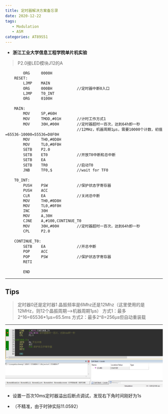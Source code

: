 ```yaml
---
title: 定时器解决方案备忘录
date: 2020-12-22
tags: 
   - Modulation
   - ASM
categories: AT89S51
---
```


- **浙江工业大学信息工程学院单片机实验**

<!--more-->

> P2.0接LED模块J12的A

```  assembly
        ORG     0000H
    RESET:
        LJMP    MAIN
        ORG     000BH           //定时器中断0入口
        LJMP    T0_INT
        ORG     0100H
    
    MAIN:
        MOV     SP,#60H
        MOV     TMOD,#01H       //计时工作方式1
        MOV     30H,#00H        //定时器超时一百次，达到64h即一秒
                                //12MHz，机器周期1μs，需要10000个计数，初值=65536-10000=55536=D8F0H
        MOV     TH0,#0D8H
        MOV     TL0,#0F0H
        SETB    P2.0
        SETB    ET0             //开放T0中断和总中断
        SETB    EA
        SETB    TR0             //启动T0
        JNB     TF0,$           //wait for TF0
    
    T0_INT:
        PUSH    PSW             //保护状态字寄存器
        PUSH    ACC
        CLR     EA              //关闭总中断
        MOV     TH0,#0D8H
        MOV     TL0,#0F0H
        INC     30H
        MOV     A,30H
        CJNE    A,#100,CONTINUE_T0
        MOV     30H,#00H        //定时器超时一百次，达到64h即一秒
        CPL     P2.0
    
    CONTINUE_T0:
        SETB    EA              //开总中断
        POP     ACC
        POP     PSW             //保护状态字寄存器
        RETI
    
        END
```

----------

## Tips

> 定时器0还是定时器1
> 晶振频率是6Mhz还是12Mhz（这里使用的是12MHz，则12个晶振周期-->机器周期1μs）
> 方式1：最多2^16=65536*1μs=65.5ms
> 方式2：最多2^8=256μs但自动重装载

----------

![定时器调试][1]

- 设置一百次10ms定时器溢出后断点调试，发现右下角时间刚好为1s
- （不精准，由于时钟实际11.0592）

  [1]: https://raw.githubusercontent.com/boom1999/boom1999.github.io/refs/heads/hexo_backup/images/Keil/Keil_INT0.png
  
